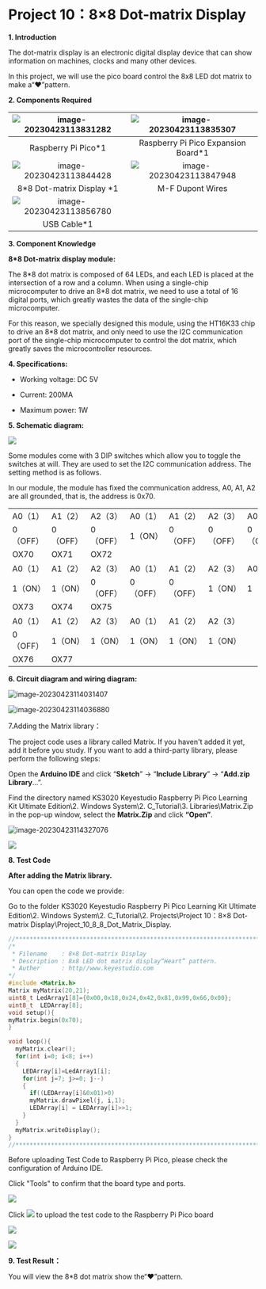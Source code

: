 # Project 10：8×8 Dot-matrix Display

**1. Introduction**

The dot-matrix display is an electronic digital display device that can show information on machines, clocks and many other devices. 

In this project, we will use the pico board control the 8x8 LED dot matrix to make a“❤”pattern.



**2. Components Required**

| ![image-20230423113831282](media/image-20230423113831282.png) | ![image-20230423113835307](media/image-20230423113835307.png) |
| :----------------------------------------------------------: | :----------------------------------------------------------: |
|                     Raspberry Pi Pico*1                      |             Raspberry Pi Pico Expansion Board*1              |
| ![image-20230423113844428](media/image-20230423113844428.png) | ![image-20230423113847948](media/image-20230423113847948.png) |
|                  8*8 Dot-matrix Display *1                   |                       M-F Dupont Wires                       |
| ![image-20230423113856780](media/image-20230423113856780.png) |                                                              |
|                         USB Cable*1                          |                                                              |



**3. Component Knowledge**

**8*8 Dot-matrix display module:**

The 8\*8 dot matrix is composed of 64 LEDs, and each LED is placed at the intersection of a row and a column. When using a single-chip microcomputer to drive an 8\*8 dot matrix, we need to use a total of 16 digital ports, which greatly wastes the data of the single-chip microcomputer. 

For this reason, we specially designed this module, using the HT16K33 chip to drive an 8\*8 dot matrix, and only need to use the I2C communication port of the single-chip microcomputer to control the dot matrix, which greatly saves the microcontroller resources.

**4. Specifications:**

- Working voltage: DC 5V

- Current: 200MA

- Maximum power: 1W



**5. Schematic diagram:**

![](/media/b04fe5e60695365a23644395aaef5085.png)

Some modules come with 3 DIP switches which allow you to toggle the switches at will. They are used to set the I2C communication address. The setting method is as follows. 

In our module, the module has fixed the communication address, A0, A1, A2 are all grounded, that is, the address is 0x70.

<table>
<tbody>
<tr class="odd">
<td>A0（1）</td>
<td>A1（2）</td>
<td>A2（3）</td>
<td>A0（1）</td>
<td>A1（2）</td>
<td>A2（3）</td>
<td>A0（1）</td>
<td>A1（2）</td>
<td>A2（3）</td>
</tr>
<tr class="even">
<td>0（OFF）</td>
<td>0（OFF）</td>
<td>0（OFF）</td>
<td>1（ON）</td>
<td>0（OFF）</td>
<td>0（OFF）</td>
<td>0（OFF）</td>
<td>1（ON）</td>
<td>0（OFF）</td>
</tr>
<tr class="odd">
<td>OX70</td>
<td>OX71</td>
<td>OX72</td>
<td></td>
<td></td>
<td></td>
<td></td>
<td></td>
<td></td>
</tr>
<tr class="even">
<td>A0（1）</td>
<td>A1（2）</td>
<td>A2（3）</td>
<td>A0（1）</td>
<td>A1（2）</td>
<td>A2（3）</td>
<td>A0（1）</td>
<td>A1（2）</td>
<td>A2（3）</td>
</tr>
<tr class="odd">
<td>1（ON）</td>
<td>1（ON）</td>
<td>0（OFF）</td>
<td>0（OFF）</td>
<td>0（OFF）</td>
<td>1（ON）</td>
<td>1（ON）</td>
<td>0（OFF）</td>
<td>1（ON）</td>
</tr>
<tr class="even">
<td>OX73</td>
<td>OX74</td>
<td>OX75</td>
<td></td>
<td></td>
<td></td>
<td></td>
<td></td>
<td></td>
</tr>
<tr class="odd">
<td>A0（1）</td>
<td>A1（2）</td>
<td>A2（3）</td>
<td>A0（1）</td>
<td>A1（2）</td>
<td>A2（3）</td>
<td></td>
<td></td>
<td></td>
</tr>
<tr class="even">
<td>0（OFF）</td>
<td>1（ON）</td>
<td>1（ON）</td>
<td>1（ON）</td>
<td>1（ON）</td>
<td>1（ON）</td>
<td></td>
<td></td>
<td></td>
</tr>
<tr class="odd">
<td>OX76</td>
<td>OX77</td>
<td></td>
<td></td>
<td></td>
<td></td>
<td></td>
<td></td>
<td></td>
</tr>
</tbody>
</table>


**6. Circuit diagram and wiring diagram:**

![image-20230423114031407](media/image-20230423114031407.png)

![image-20230423114036880](media/image-20230423114036880.png)



7.Adding the Matrix library：

The project code uses a library called Matrix. If you haven't added it yet, add it before you study. If you want to add a third-party library, please perform the following steps:

Open the **Arduino IDE** and click “**Sketch**” → “**Include Library**” → “**Add.zip Library**...”. 

Find the directory named KS3020 Keyestudio Raspberry Pi Pico Learning Kit Ultimate Edition\2. Windows  System\2. C_Tutorial\3. Libraries\Matrix.Zip in the pop-up window, select the **Matrix.Zip** and click **“Open”**.

![image-20230423114327076](media/image-20230423114327076.png)

![](/media/b174724155c46aebdfd15ab460c1470f.png)



**8. Test Code**

**After adding the Matrix library.**

You can open the code we provide:

Go to the folder KS3020 Keyestudio Raspberry Pi Pico Learning Kit Ultimate Edition\\2. Windows System\\2. C\_Tutorial\\2. Projects\\Project 10：8×8 Dot-matrix Display\\Project\_10\_8\_8\_Dot\_Matrix\_Display.

```c
//**********************************************************************************
/*
 * Filename    : 8×8 Dot-matrix Display
 * Description : 8x8 LED dot matrix display“Heart” pattern.
 * Auther      : http//www.keyestudio.com
*/
#include <Matrix.h>
Matrix myMatrix(20,21);
uint8_t LedArray1[8]={0x00,0x18,0x24,0x42,0x81,0x99,0x66,0x00};
uint8_t  LEDArray[8];
void setup(){
myMatrix.begin(0x70);
}

void loop(){
  myMatrix.clear();
  for(int i=0; i<8; i++)
  {
    LEDArray[i]=LedArray1[i];
    for(int j=7; j>=0; j--)
    {
      if((LEDArray[i]&0x01)>0)
      myMatrix.drawPixel(j, i,1);
      LEDArray[i] = LEDArray[i]>>1;
    }
  }
  myMatrix.writeDisplay();
}
//*******************************************************************************
```


Before uploading Test Code to Raspberry Pi Pico, please check the configuration of Arduino IDE.

Click "Tools" to confirm that the board type and ports.

![](/media/8134a27692568db027c49899a0fe6067.png)

Click ![](/media/b0d41283bf5ae66d2d5ab45db15331ba.png) to upload the test code to the Raspberry Pi Pico board

![](/media/47ef1cebb6ce160d2364f3de4e724799.png)

![](/media/7841abba9b2d2d5f475359be239dc26c.png)

**9. Test Result：**

You will view the 8\*8 dot matrix show the“❤”pattern.
